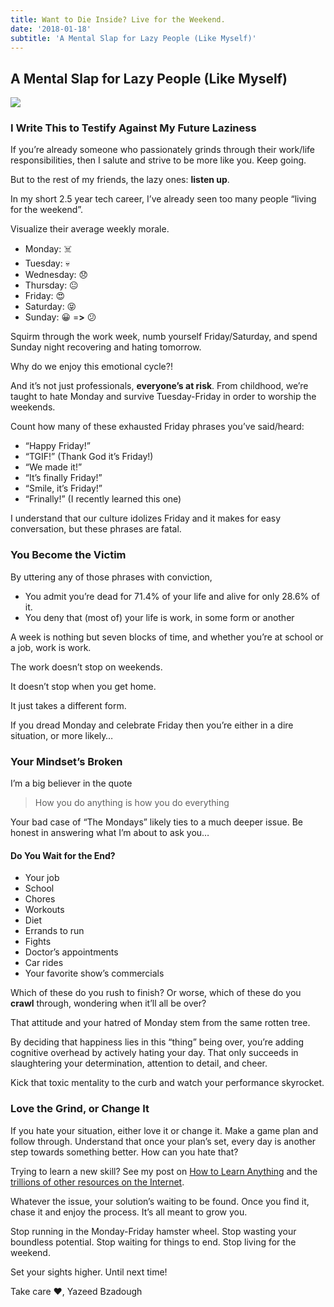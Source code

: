 ```yaml
---
title: Want to Die Inside? Live for the Weekend.
date: '2018-01-18'
subtitle: 'A Mental Slap for Lazy People (Like Myself)'
---
```


## A Mental Slap for Lazy People (Like Myself)

![](https://cdn-images-1.medium.com/max/1600/1*efb3yjt0IjE2OV34FqJTYA.jpeg)

### I Write This to Testify Against My Future Laziness

If you’re already someone who passionately grinds through their work/life responsibilities, then I salute and strive to be more like you. Keep going.

But to the rest of my friends, the lazy ones: **listen up**.

In my short 2.5 year tech career, I’ve already seen too many people “living for the weekend”.

Visualize their average weekly morale.

- Monday: ☠️
- Tuesday: 💀
- Wednesday: 😞
- Thursday: 😐
- Friday: 😍
- Saturday: 😝
- Sunday: 😀 =**>** 😕

Squirm through the work week, numb yourself Friday/Saturday, and spend Sunday night recovering and hating tomorrow.

Why do we enjoy this emotional cycle?!

And it’s not just professionals, **everyone’s at risk**. From childhood, we’re taught to hate Monday and survive Tuesday-Friday in order to worship the weekends.

Count how many of these exhausted Friday phrases you’ve said/heard:

- “Happy Friday!”
- “TGIF!” (Thank God it’s Friday!)
- “We made it!”
- “It’s finally Friday!”
- “Smile, it’s Friday!”
- “Frinally!” (I recently learned this one)

I understand that our culture idolizes Friday and it makes for easy conversation, but these phrases are fatal.

### You Become the Victim

By uttering any of those phrases with conviction,

- You admit you’re dead for 71.4% of your life and alive for only 28.6% of it.
- You deny that (most of) your life is work, in some form or another

A week is nothing but seven blocks of time, and whether you’re at school or a job, work is work.

The work doesn’t stop on weekends.

It doesn’t stop when you get home.

It just takes a different form.

If you dread Monday and celebrate Friday then you’re either in a dire situation, or more likely…

### Your Mindset’s Broken

I’m a big believer in the quote

> How you do anything is how you do everything

Your bad case of “The Mondays” likely ties to a much deeper issue. Be honest in answering what I’m about to ask you…

#### Do You Wait for the End?

- Your job
- School
- Chores
- Workouts
- Diet
- Errands to run
- Fights
- Doctor’s appointments
- Car rides
- Your favorite show’s commercials

Which of these do you rush to finish?
Or worse, which of these do you **crawl** through, wondering when it’ll all be over?

That attitude and your hatred of Monday stem from the same rotten tree.

By deciding that happiness lies in this “thing” being over, you’re adding cognitive overhead by actively hating your day. That only succeeds in slaughtering your determination, attention to detail, and cheer.

Kick that toxic mentality to the curb and watch your performance skyrocket.

### Love the Grind, or Change It

If you hate your situation, either love it or change it. Make a game plan and follow through. Understand that once your plan’s set, every day is another step towards something better. How can you hate that?

Trying to learn a new skill? See my post on [How to Learn Anything](https://medium.com/@yazeedb/how-to-learn-anything-1f1324e5ef81) and the [trillions of other resources on the Internet](https://www.google.com/search?q=How+to+learn+anything).

Whatever the issue, your solution’s waiting to be found. Once you find it, chase it and enjoy the process. It’s all meant to grow you.

Stop running in the Monday-Friday hamster wheel.
Stop wasting your boundless potential.
Stop waiting for things to end.
Stop living for the weekend.

Set your sights higher. Until next time!

Take care ❤️,
Yazeed Bzadough
